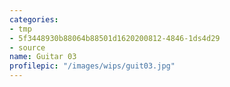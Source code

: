 ```yaml
---
categories:
- tmp
- 5f3448930b88064b88501d1620200812-4846-1ds4d29
- source
name: Guitar 03
profilepic: "/images/wips/guit03.jpg"
---
```


